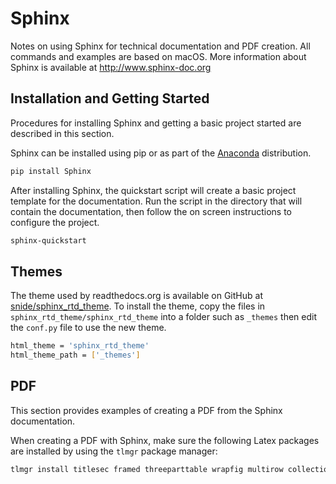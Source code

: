 # Sphinx

Notes on using Sphinx for technical documentation and PDF creation. All
commands and examples are based on macOS. More information about Sphinx is
available at http://www.sphinx-doc.org

## Installation and Getting Started

Procedures for installing Sphinx and getting a basic project started are
described in this section.

Sphinx can be installed using pip or as part of the
[Anaconda](https://www.continuum.io/downloads) distribution.

```bash
pip install Sphinx
```

After installing Sphinx, the quickstart script will create a basic project
template for the documentation. Run the script in the directory that will
contain the documentation, then follow the on screen instructions to configure
the project.

```bash
sphinx-quickstart
```

## Themes

The theme used by readthedocs.org is available on GitHub at
[snide/sphinx_rtd_theme](https://github.com/snide/sphinx_rtd_theme). To install
the theme, copy the files in `sphinx_rtd_theme/sphinx_rtd_theme` into a folder
such as `_themes` then edit the `conf.py` file to use the new theme.

```bash
html_theme = 'sphinx_rtd_theme'
html_theme_path = ['_themes']
```

## PDF

This section provides examples of creating a PDF from the Sphinx documentation.

When creating a PDF with Sphinx, make sure the following Latex packages are
installed by using the `tlmgr` package manager:

```bash
tlmgr install titlesec framed threeparttable wrapfig multirow collection-fontsrecommended
```

